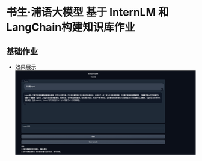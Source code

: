 # 书生·浦语大模型  基于 InternLM 和 LangChain构建知识库作业

## 基础作业

- 效果展示
    ![Alt text](assets/image-lagent.png)












